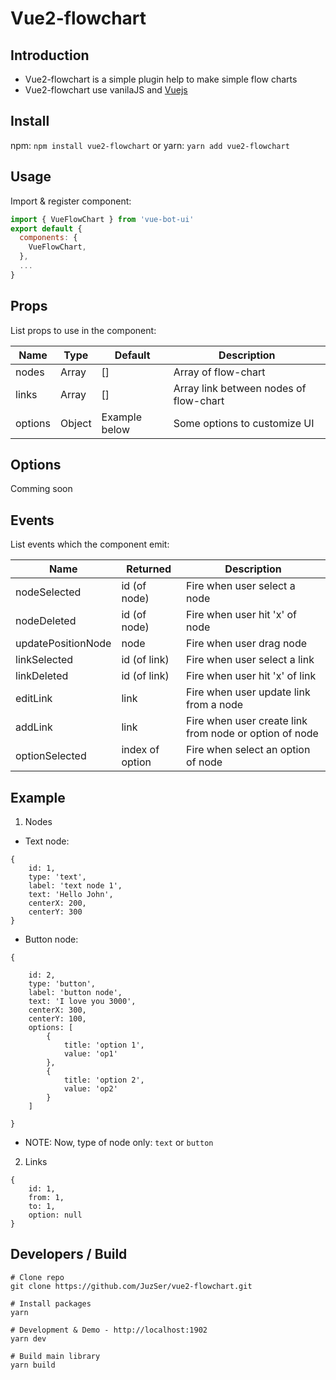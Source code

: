 # Vue2-flowchart


## Introduction

- Vue2-flowchart is a simple plugin help to make simple flow charts
- Vue2-flowchart use vanilaJS and [Vuejs](https://vuejs.org/v2/guide/)

## Install

npm:
	`npm install vue2-flowchart`
or yarn: 
	`yarn add vue2-flowchart`

## Usage

Import & register component:
```javascript
import { VueFlowChart } from 'vue-bot-ui'
export default {
  components: {
    VueFlowChart,
  },
  ...
}
```

## Props

List props to use in the component:


|Name   |Type  |Default      |Description                           |
|---    |---   |---          |---                                   |
|nodes  |Array |[]           |Array of flow-chart                   |
|links  |Array |[]           |Array link between nodes of flow-chart|
|options|Object|Example below|Some options to customize UI          |


## Options

Comming soon

## Events

List events which the component emit:

|Name              |Returned   |Description   |
|---               |---|---|
|nodeSelected      |id (of node)   |Fire when user select a node   |
|nodeDeleted       |id (of node)   |Fire when user hit 'x' of node    |
|updatePositionNode|node           |Fire when user drag node   |
|linkSelected      |id (of link)   |Fire when user select a link   |
|linkDeleted       |id (of link)   |Fire when user hit 'x' of link   |
|editLink          |link           |Fire when user update link from a node   |
|addLink           |link           |Fire when user create link from node or option of node   |
|optionSelected    |index of option|Fire when select an option of node   |

## Example

1.  Nodes
- Text node:

```
{
	id: 1,
	type: 'text',
	label: 'text node 1',
	text: 'Hello John',
	centerX: 200,
	centerY: 300
}
```

- Button node:

```
{

	id: 2,
	type: 'button',
	label: 'button node',
	text: 'I love you 3000',
	centerX: 300,
	centerY: 100,
	options: [
		{
			title: 'option 1',
			value: 'op1'
		},
		{
			title: 'option 2',
			value: 'op2'
		}
	]

}
```

- NOTE: Now, type of node only: `text` or `button`

2. Links

```
{
	id: 1,
	from: 1,
	to: 1,
	option: null
}
```
## Developers / Build

```
# Clone repo
git clone https://github.com/JuzSer/vue2-flowchart.git

# Install packages
yarn

# Development & Demo - http://localhost:1902
yarn dev

# Build main library
yarn build
```